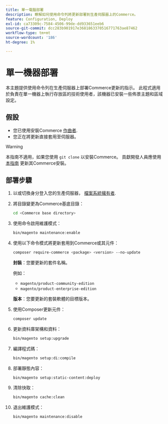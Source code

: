 ```yaml
---
title: 單一電腦部署
description: 瞭解如何使用命令列將更新部署到生產伺服器上的Commerce。
feature: Configuration, Deploy
exl-id: ca73309c-7584-4506-99de-dd933651eeb6
source-git-commit: dcc283b901917e3681863370516771763ae87462
workflow-type: tm+mt
source-wordcount: '186'
ht-degree: 1%

---
```


# 單一機器部署

本主題提供使用命令列在生產伺服器上部署Commerce更新的指示。 此程式適用於負責在單一機器上執行存放區的技術使用者，該機器已安裝一些佈景主題和區域設定。

## 假設

- 您已使用安裝Commerce [作曲者](../../installation/composer.md).
- 您正在將更新直接套用至伺服器。

>[!WARNING]
>
>本指南不適用，如果您使用 `git clone` 以安裝Commerce。
>貢獻開發人員應使用 [本指南][install] 更新其Commerce安裝。

## 部署步驟

1. 以或切換身分登入您的生產伺服器， [檔案系統擁有者](../../installation/prerequisites/file-system/overview.md).

1. 將目錄變更為Commerce基底目錄：

   ```bash
   cd <Commerce base directory>
   ```

1. 使用命令啟用維護模式：

   ```bash
   bin/magento maintenance:enable
   ```

1. 使用以下命令模式將更新套用到Commerce或其元件：

   ```bash
   composer require-commerce <package> <version> --no-update
   ```

   **封裝**：您要更新的套件名稱。

   例如：

   - `magento/product-community-edition`
   - `magento/product-enterprise-edition`

   **版本**：您要更新的套裝軟體的目標版本。

1. 使用Composer更新元件：

   ```bash
   composer update
   ```

1. 更新資料庫架構和資料：

   ```bash
   bin/magento setup:upgrade
   ```

1. 編譯程式碼：

   ```bash
   bin/magento setup:di:compile
   ```

1. 部署靜態內容：

   ```bash
   bin/magento setup:static-content:deploy
   ```

1. 清除快取：

   ```bash
   bin/magento cache:clean
   ```

1. 退出維護模式：

   ```bash
   bin/magento maintenance:disable
   ```

<!-- link definitions -->

[install]: https://developer.adobe.com/commerce/contributor/guides/install/update-dependencies/
